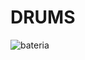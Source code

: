 # DRUMS
![bateria](https://user-images.githubusercontent.com/38622239/205463815-6ec3129b-409a-45a3-b348-c1c8da31b602.png)
